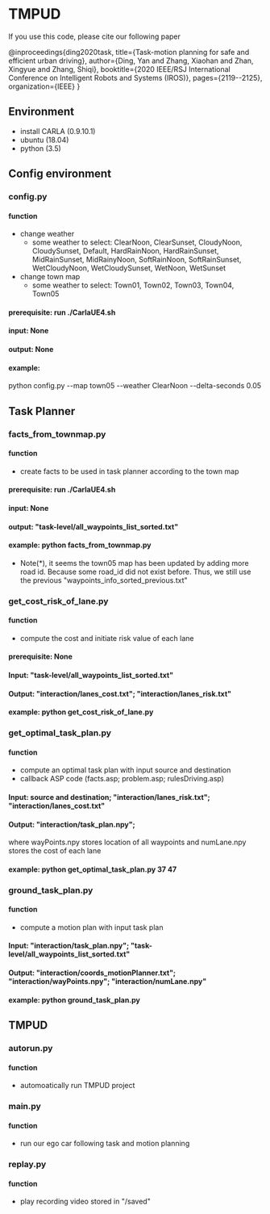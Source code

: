 # TMPUD


If you use this code, please cite our following paper

@inproceedings{ding2020task,
  title={Task-motion planning for safe and efficient urban driving},
  author={Ding, Yan and Zhang, Xiaohan and Zhan, Xingyue and Zhang, Shiqi},
  booktitle={2020 IEEE/RSJ International Conference on Intelligent Robots and Systems (IROS)},
  pages={2119--2125},
  organization={IEEE}
}

## Environment
* install CARLA (0.9.10.1)
* ubuntu (18.04)
* python (3.5)


## Config environment 
### config.py
#### function
* change weather
  * some weather to select: ClearNoon, ClearSunset, CloudyNoon, CloudySunset, Default,
        HardRainNoon, HardRainSunset, MidRainSunset, MidRainyNoon,
        SoftRainNoon, SoftRainSunset, WetCloudyNoon, WetCloudySunset,
        WetNoon, WetSunset
* change town map
  * some weather to select: Town01, Town02, Town03, Town04, Town05
#### prerequisite: run ./CarlaUE4.sh
#### input: None
#### output: None
#### example:
python config.py --map town05 --weather ClearNoon --delta-seconds 0.05

## Task Planner
### facts_from_townmap.py
#### function
* create facts to be used in task planner according to the town map
#### prerequisite: run ./CarlaUE4.sh
#### input: None
#### output: "task-level/all_waypoints_list_sorted.txt"
#### example: python facts_from_townmap.py
* Note(*), it seems the town05 map has been updated by adding more road id. Because some road_id did not exist before.
  Thus, we still use the previous "waypoints_info_sorted_previous.txt"

### get_cost_risk_of_lane.py
#### function
* compute the cost and initiate risk value of each lane
#### prerequisite: None
#### Input: "task-level/all_waypoints_list_sorted.txt"
#### Output: "interaction/lanes_cost.txt"; "interaction/lanes_risk.txt"
#### example: python get_cost_risk_of_lane.py

### get_optimal_task_plan.py
#### function
* compute an optimal task plan with input source and destination
* callback ASP code (facts.asp; problem.asp; rulesDriving.asp)
#### Input: source and destination; "interaction/lanes_risk.txt"; "interaction/lanes_cost.txt"
#### Output: "interaction/task_plan.npy";
where wayPoints.npy stores location of all waypoints and numLane.npy stores the cost of each lane
#### example: python get_optimal_task_plan.py 37 47

### ground_task_plan.py
#### function
* compute a motion plan with input task plan 
#### Input: "interaction/task_plan.npy"; "task-level/all_waypoints_list_sorted.txt"
#### Output: "interaction/coords_motionPlanner.txt"; "interaction/wayPoints.npy"; "interaction/numLane.npy"
#### example: python ground_task_plan.py

## TMPUD
### autorun.py
#### function
* automoatically run TMPUD project

### main.py
#### function
* run our ego car following task and motion planning

### replay.py
#### function
* play recording video stored in "/saved"